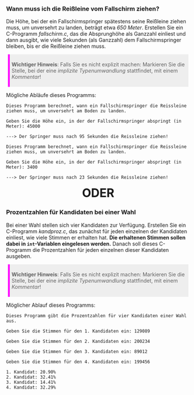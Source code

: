 ### Wann muss ich die Reißleine vom Fallschirm ziehen?

Die Höhe, bei der ein Fallschirmspringer spätestens seine Reißleine ziehen muss, um unversehrt zu landen, beträgt etwa *650 Meter*. Erstellen Sie ein C-Programm *fallschirm.c*, das die Absprunghöhe als Ganzzahl einliest und dann ausgibt, wie viele Sekunden (als Ganzzahl) dem Fallschirmspringer bleiben, bis er die Reißleine ziehen muss.

> **Wichtiger Hinweis**: Falls Sie es nicht explizit machen: Markieren Sie die Stelle, bei der eine *implizite Typenumwandlung* stattfindet, mit einem *Kommentar*!

Mögliche Abläufe dieses Programms:

```shell
Dieses Programm berechnet, wann ein Fallschirmspringer die Reissleine ziehen muss, um unversehrt am Boden zu landen.

Geben Sie die Höhe ein, in der der Fallschirmspringer abspringt (in Meter): 45000

---> Der Springer muss nach 95 Sekunden die Reissleine ziehen!
```

```shell
Dieses Programm berechnet, wann ein Fallschirmspringer die Reissleine ziehen muss, um unversehrt am Boden zu landen.

Geben Sie die Höhe ein, in der der Fallschirmspringer abspringt (in Meter): 3400

---> Der Springer muss nach 23 Sekunden die Reissleine ziehen!
```

<div class="or">ODER</div>

### Prozentzahlen für Kandidaten bei einer Wahl

Bei einer Wahl stellen sich vier Kandidaten zur Verfügung. Erstellen Sie ein C-Programm *kandproz.c*, das zunächst für jeden einzelnen der Kandidaten einliest, wie viele Stimmen er erhalten hat. **Die erhaltenen Stimmen sollen dabei in `int`-Variablen eingelesen werden.** Danach soll dieses C-Programm die Prozentzahlen für jeden einzelnen dieser Kandidaten ausgeben.

> **Wichtiger Hinweis**: Falls Sie es nicht explizit machen: Markieren Sie die Stelle, bei der eine *implizite Typenumwandlung* stattfindet, mit einem *Kommentar*!

Möglicher Ablauf dieses Programms:

```shell
Dieses Programm gibt die Prozentzahlen für vier Kandidaten einer Wahl aus.

Geben Sie die Stimmen für den 1. Kandidaten ein: 129089

Geben Sie die Stimmen für den 2. Kandidaten ein: 200234

Geben Sie die Stimmen für den 3. Kandidaten ein: 89012

Geben Sie die Stimmen für den 4. Kandidaten ein: 199456

1. Kandidat: 20.90%
2. Kandidat: 32.41%
3. Kandidat: 14.41%
4. Kandidat: 32.29%
```

<style>
.or {
    text-align:center;
    margin:1rem;
    font-size:2rem;
    font-weight: bold;
}

blockquote, .blockquote {
    background:#EEE;
    padding:5px;
    margin: 5px;
    border-left: 5px solid magenta;
}

code.hljs {
    background: #EEE;
}
</style>
